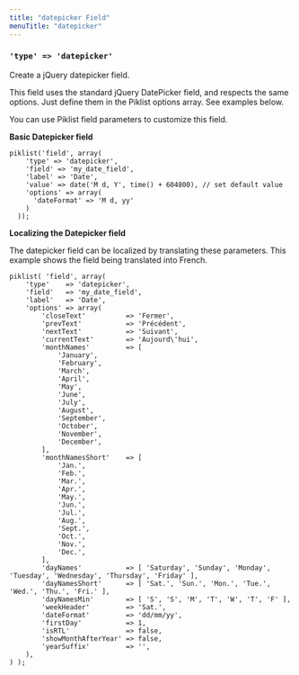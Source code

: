 ```yaml
---
title: "datepicker Field"
menuTitle: "datepicker"
---
```

### `'type' => 'datepicker'`

Create a jQuery datepicker field.

This field uses the standard jQuery DatePicker field, and respects the same options. Just define them in the Piklist options array. See examples below.

You can use Piklist field parameters to customize this field.

**Basic Datepicker field**
```
piklist('field', array(
    'type' => 'datepicker',
    'field' => 'my_date_field',
    'label' => 'Date',
    'value' => date('M d, Y', time() + 604800), // set default value
    'options' => array(
      'dateFormat' => 'M d, yy'
    )
  ));
 ```

 **Localizing the Datepicker field**

The datepicker field can be localized by translating these parameters. This example shows the field being translated into French.

```
piklist( 'field', array(
	'type'    => 'datepicker',
	'field'   => 'my_date_field',
	'label'   => 'Date',
	'options' => array(
		'closeText'          => 'Fermer',
		'prevText'           => 'Précédent',
		'nextText'           => 'Suivant',
		'currentText'        => 'Aujourd\'hui',
		'monthNames'         => [
			'January',
			'February',
			'March',
			'April',
			'May',
			'June',
			'July',
			'August',
			'September',
			'October',
			'November',
			'December',
		],
		'monthNamesShort'    => [
			'Jan.',
			'Feb.',
			'Mar.',
			'Apr.',
			'May.',
			'Jun.',
			'Jul.',
			'Aug.',
			'Sept.',
			'Oct.',
			'Nov.',
			'Dec.',
		],
		'dayNames'           => [ 'Saturday', 'Sunday', 'Monday', 'Tuesday', 'Wednesday', 'Thursday', 'Friday' ],
		'dayNamesShort'      => [ 'Sat.', 'Sun.', 'Mon.', 'Tue.', 'Wed.', 'Thu.', 'Fri.' ],
		'dayNamesMin'        => [ 'S', 'S', 'M', 'T', 'W', 'T', 'F' ],
		'weekHeader'         => 'Sat.',
		'dateFormat'         => 'dd/mm/yy',
		'firstDay'           => 1,
		'isRTL'              => false,
		'showMonthAfterYear' => false,
		'yearSuffix'         => '',
	),
) );
 ```
